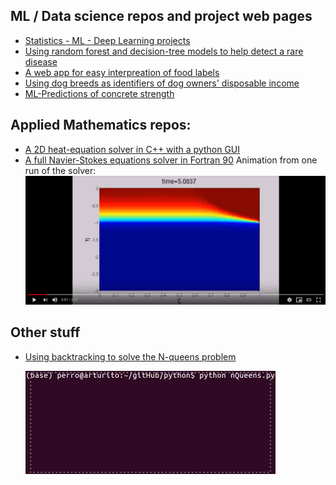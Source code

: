 ## ML / Data science repos and project web pages

* [Statistics - ML - Deep Learning projects](https://leoespin.github.io/python/)
* [Using random forest and decision-tree models to help detect a rare disease](https://leoespin.github.io/CHDI/)
* [A web app for easy interpreation of food labels](https://github.com/leoEspin/concrete_slump)
* [Using dog breeds as identifiers of dog owners' disposable income](https://leoespin.github.io/doggyindex/)
* [ML-Predictions of concrete strength](https://leoespin.github.io/concrete_slump/)

## Applied Mathematics repos:

* [A 2D heat-equation solver in C++ with a python GUI](https://github.com/leoEspin/Cpp)
* [A full Navier-Stokes equations solver in Fortran 90](https://github.com/leoEspin/Fortran90)
    Animation from one run of the solver:
    [![Solute concentration/oscillatory flow ](https://raw.githubusercontent.com/leoEspin/Fortran90/master/solute_concentration_oscillatory_flow.png)](https://youtu.be/xy3KimKAR4Y)

## Other stuff

* [Using backtracking to solve the N-queens problem](https://github.com/leoEspin/python/blob/master/nQueens.py)
  
  ![](https://raw.githubusercontent.com/leoEspin/leoespin.github.io/master/docs/_includes/nqueens.gif)
